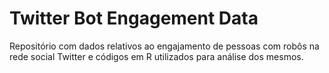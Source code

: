# Twitter Bot Engagement Data
Repositório com dados relativos ao engajamento de pessoas com robôs na rede social Twitter e códigos em R utilizados para análise dos mesmos.
